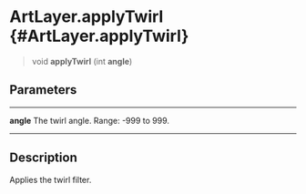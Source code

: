 ArtLayer.applyTwirl {#ArtLayer.applyTwirl}
===================

> void **applyTwirl** (int **angle**)

Parameters
----------

  ----------- --------------------------------------
  **angle**   The twirl angle. Range: -999 to 999.
  ----------- --------------------------------------

Description
-----------

Applies the twirl filter.
